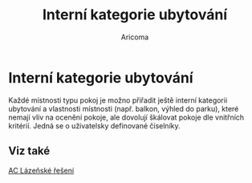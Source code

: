 ﻿---
    title: "Interní kategorie ubytování"
    author: Aricoma
    ms.date: 04/30/2018
    ms.topic: article
    ms.prod: dynamics-nav-2017
    ms.contentlocale: cs-cz
    ms.lasthandoff: 04/30/2018
---

# Interní kategorie ubytování

Každé místnosti typu pokoj je možno přiřadit ještě interní kategorii ubytování a vlastnosti místnosti (např. balkon, výhled do parku), které nemají vliv na ocenění pokoje, ale dovolují škálovat pokoje dle vnitřních kritérií. Jedná se o uživatelsky definované číselníky. 


## <a name="see-also"></a>Viz také
[AC Lázeňské řešení](spa-solution.md)
